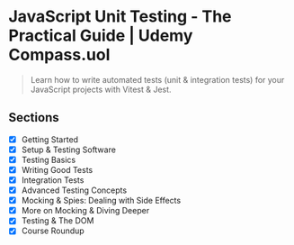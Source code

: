 # JavaScript Unit Testing - The Practical Guide | Udemy Compass.uol

> Learn how to write automated tests (unit &amp; integration tests) for your JavaScript projects with Vitest &amp; Jest.

## Sections

- [x] Getting Started
- [x] Setup & Testing Software
- [x] Testing Basics
- [x] Writing Good Tests
- [x] Integration Tests
- [x] Advanced Testing Concepts
- [x] Mocking & Spies: Dealing with Side Effects
- [x] More on Mocking & Diving Deeper
- [x] Testing & The DOM
- [x] Course Roundup
